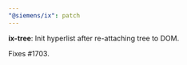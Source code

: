 ```yaml
---
"@siemens/ix": patch
---
```


__ix-tree__: Init hyperlist after re-attaching tree to DOM.

Fixes #1703.
